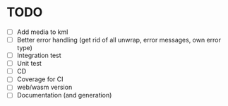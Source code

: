 # TODO
- [ ] Add media to kml
- [ ] Better error handling (get rid of all unwrap, error messages, own error type)
- [ ] Integration test
- [ ] Unit test
- [ ] CD
- [ ] Coverage for CI
- [ ] web/wasm version
- [ ] Documentation (and generation)
